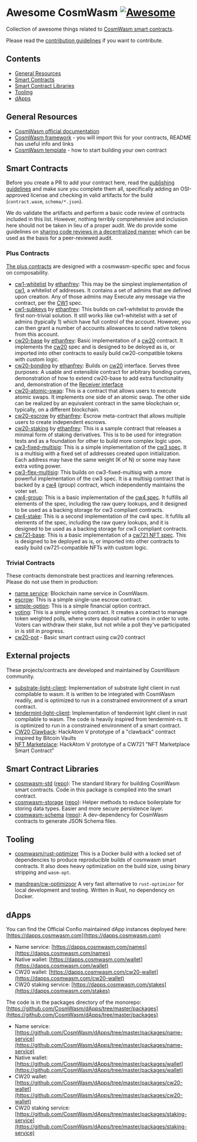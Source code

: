 # Awesome CosmWasm [![Awesome](https://awesome.re/badge.svg)](https://awesome.re)

Collection of awesome things related to [CosmWasm smart contracts](https://www.cosmwasm.com).

Please read the [contribution guidelines](CONTRIBUTING.md) if you want to contribute.

## Contents

  - [General Resources](#general-resources)
  - [Smart Contracts](#smart-contracts)
  - [Smart Contract Libraries](#smart-contract-libraries)
  - [Tooling](#tooling)
  - [dApps](#dapps)

## General Resources

- [CosmWasm official documentation](https://docs.cosmwasm.com)
- [CosmWasm framework](https://github.com/CosmWasm/cosmwasm) - you will import this for your contracts, README has useful info and links
- [CosmWasm template](https://github.com/CosmWasm/cosmwasm-template) - how to start building your own contract

## Smart Contracts

Before you create a PR to add your contract here, read the [publishing guidelines](https://github.com/confio/cosmwasm-template/blob/master/Publishing.md) and make sure you complete them all, specifically adding an OSI-approved
license and checking in valid artifacts for the build (`contract.wasm`, `schema/*.json`).

We do validate the artifacts and perform a basic code review of contracts included in this list. However, nothing
terribly comprehensive and inclusion here should not be taken in lieu of a proper audit. We do provide some
guidelines on
[sharing code reviews in a decentralized manner](https://github.com/confio/cosmwasm-template/blob/master/Importing.md)
which can be used as the basis for a peer-reviewed audit.

### Plus Contracts

[The plus contracts](https://github.com/CosmWasm/cosmwasm-plus) are designed with a cosmwasm-specific spec and focus on composability.

- [cw1-whitelist](https://github.com/CosmWasm/cosmwasm-plus/tree/master/contracts/cw1-whitelist) by [ethanfrey](https://github.com/ethanfrey): This may be the simplest implementation of [cw1](https://github.com/CosmWasm/cosmwasm-plus/tree/master/packages/cw1), a whitelist of addresses. It contains a set of admins that are defined upon creation. Any of those admins may Execute any message via the contract, per the [CW1](https://github.com/CosmWasm/cosmwasm-plus/tree/master/packages/cw1) spec.
- [cw1-subkeys](https://github.com/CosmWasm/cosmwasm-plus/tree/master/contracts/cw1-subkeys) by [ethanfrey](https://github.com/ethanfrey): This builds on cw1-whitelist to provide the first non-trivial solution. It still works like cw1-whitelist with a set of admins (typically 1) which have full control of the account. However, you can then grant a number of accounts allowances to send native tokens from this account. 
- [cw20-base](https://github.com/CosmWasm/cosmwasm-plus/tree/master/contracts/cw20-base) by [ethanfrey](https://github.com/ethanfrey): Basic implementation of a [cw20](https://github.com/CosmWasm/cosmwasm-plus/tree/master/packages/cw20) contract. It implements the [cw20](https://github.com/CosmWasm/cosmwasm-plus/blob/master/packages/cw20/README.md) spec and is designed to be deloyed as is, or imported into other contracts to easily build cw20-compatible tokens with custom logic.
- [cw20-bonding](https://github.com/CosmWasm/cosmwasm-plus/tree/master/contracts/cw20-bonding) by [ethanfrey](https://github.com/ethanfrey): Builds on [cw20](https://github.com/CosmWasm/cosmwasm-plus/tree/master/packages/cw20) interface. Serves three purposes: A usable and extensible contract for arbitrary bonding curves, demonstration of how to extend cw20-base to add extra functionality and, demonstration of the [Receiver interface](https://github.com/CosmWasm/cosmwasm-plus/blob/master/packages/cw20/README.md#receiver)
- [cw20-atomic-swap](https://github.com/CosmWasm/cosmwasm-plus/tree/master/contracts/cw20-atomic-swap): This is a contract that allows users to execute atomic swaps. It implements one side of an atomic swap. The other side can be realized by an equivalent contract in the same blockchain or, typically, on a different blockchain.
- [cw20-escrow](https://github.com/CosmWasm/cosmwasm-plus/tree/master/contracts/cw20-escrow) by [ethanfrey](https://github.com/ethanfrey): Escrow meta-contract that allows multiple users to create independent escrows.
- [cw20-staking](https://github.com/CosmWasm/cosmwasm-plus/tree/master/contracts/cw20-staking) by [ethanfrey](https://github.com/ethanfrey): This is a sample contract that releases a minimal form of staking derivatives. This is to be used for integration tests and as a foundation for other to build more complex logic upon.
- [cw3-fixed-multisig](https://github.com/CosmWasm/cosmwasm-plus/tree/master/contracts/cw3-fixed-multisig): This is a simple implementation of the [cw3 spec](https://github.com/CosmWasm/cosmwasm-plus/blob/master/packages/cw4/README.md). It is a multisig with a fixed set of addresses created upon initialization. Each address may have the same weight (K of N) or some may have extra voting power.
- [cw3-flex-multisig](https://github.com/CosmWasm/cosmwasm-plus/tree/master/contracts/cw3-flex-multisig): This builds on cw3-fixed-multisig with a more powerful implementation of the cw3 spec. It is a multisig contract that is backed by a [cw4](https://github.com/CosmWasm/cosmwasm-plus/tree/master/packages/cw4) (group) contract, which independently maintains the voter set.
- [cw4-group](https://github.com/CosmWasm/cosmwasm-plus/tree/master/contracts/cw4-group): This is a basic implementation of the [cw4 spec](https://github.com/CosmWasm/cosmwasm-plus/blob/master/packages/cw4/README.md). It fulfills all elements of the spec, including the raw query lookups, and it designed to be used as a backing storage for cw3 compliant contracts.
- [cw4-stake](https://github.com/CosmWasm/cosmwasm-plus/tree/master/contracts/cw4-stake): This is a second implementation of the cw4 spec. It fufills all elements of the spec, including the raw query lookups, and it is designed to be used as a backing storage for cw3 compliant contracts.
- [cw721-base](https://github.com/CosmWasm/cw-nfts/tree/main/contracts/cw721-base): This is a basic implementation of a [cw721 NFT spec](https://github.com/CosmWasm/cw-nfts/blob/main/packages/cw721/README.md). This is designed to be deployed as is, or imported into other contracts to easily build cw721-compatible NFTs with custom logic.

### Trivial Contracts

These contracts demonstrate best practices and learning references. Please do not use them in production:

- [name service](https://github.com/InterWasm/cw-contracts/tree/main/contracts/nameservice): Blockchain name service in CosmWasm.
- [escrow](https://github.com/InterWasm/cw-contracts/tree/main/contracts/escrow): This is a simple single-use escrow contract.
- [simple-option](https://github.com/InterWasm/cw-contracts/tree/main/contracts/simple-option): This is a simple financial option contract.
- [voting](https://github.com/InterWasm/cw-contracts/tree/main/contracts/voting): This is a simple voting contract. It creates a contract to manage token weighted polls, where voters deposit native coins in order to vote. Voters can withdraw their stake, but not while a poll they've participated in is still in progress.
- [cw20-pot](https://github.com/InterWasm/cw-contracts/tree/main/contracts/cw20-pot) - Basic smart contract using cw20 contract

## External projects

These projects/contracts are developed and maintained by CosmWasm community.

- [substrate-light-client](https://github.com/ChorusOne/substrate-light-client): Implementation of substrate light client in rust compilable to wasm. It is written to be integrated with CosmWasm readily, and is optimized to run in a constrained environment of a smart contract.
- [tendermint-light-client](https://github.com/ChorusOne/tendermint-light-client): Implementation of tendermint light client in rust compilable to wasm. The code is heavily inspired from tendermint-rs. It is optimized to run in a constrained environment of a smart contract.
- [CW20 Clawback](https://github.com/tomtau/hackatom): HackAtom V prototype of a "clawback" contract inspired by Bitcoin Vaults
- [NFT Marketplace](https://github.com/BlockscapeNetwork/hackatom_v/tree/master/contracts/marketplace): HackAtom V prototype of a CW721 "NFT Marketplace Smart Contract"

## Smart Contract Libraries

- [cosmwasm-std](https://crates.io/crates/cosmwasm-std) ([repo](https://github.com/CosmWasm/cosmwasm/tree/master/packages/std)): The standard library for building CosmWasm smart contracts. Code in this package is compiled into the smart contract.
- [cosmwasm-storage](https://crates.io/crates/cosmwasm-storage) ([repo](https://github.com/CosmWasm/cosmwasm/tree/master/packages/storage)): Helper methods to reduce boilerplate for storing data types. Easier and more secure persistence layer.
- [cosmwasm-schema](https://crates.io/crates/cosmwasm-schem) ([repo](https://github.com/CosmWasm/cosmwasm/tree/master/packages/schema)): A dev-dependency for CosmWasm contracts to generate JSON Schema files.

## Tooling

- [cosmwasm/rust-optimizer](https://github.com/CosmWasm/rust-optimizer) This is a Docker build with a locked set of dependencies to produce reproducible builds of cosmwasm smart contracts. It also does heavy optimization on the build size, using binary stripping and `wasm-opt`.

- [mandrean/cw-optimizoor](https://github.com/mandrean/cw-optimizoor) A very fast alternative to `rust-optimizer` for local development and testing. Written in Rust, no dependency on Docker.

## dApps

You can find the Official Confio maintained dApp instances deployed here: [https://dapps.cosmwasm.com](https://dapps.cosmwasm.com)

- Name service: [https://dapps.cosmwasm.com/names](https://dapps.cosmwasm.com/names)
- Native wallet: [https://dapps.cosmwasm.com/wallet](https://dapps.cosmwasm.com/wallet)
- CW20 wallet: [https://dapps.cosmwasm.com/cw20-wallet](https://dapps.cosmwasm.com/cw20-wallet)
- CW20 staking service: [https://dapps.cosmwasm.com/stakes](https://dapps.cosmwasm.com/stakes)

The code is in the packages directory of the monorepo: [https://github.com/CosmWasm/dApps/tree/master/packages](https://github.com/CosmWasm/dApps/tree/master/packages)

- Name service: [https://github.com/CosmWasm/dApps/tree/master/packages/name-service](https://github.com/CosmWasm/dApps/tree/master/packages/name-service)
- Native wallet: [https://github.com/CosmWasm/dApps/tree/master/packages/wallet](https://github.com/CosmWasm/dApps/tree/master/packages/wallet)
- CW20 wallet: [https://github.com/CosmWasm/dApps/tree/master/packages/cw20-wallet](https://github.com/CosmWasm/dApps/tree/master/packages/cw20-wallet)
- CW20 staking service: [https://github.com/CosmWasm/dApps/tree/master/packages/staking-service](https://github.com/CosmWasm/dApps/tree/master/packages/staking-service)

